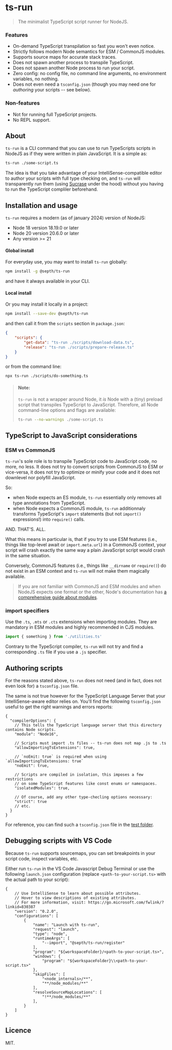 # ts-run
> The minimalist TypeScript script runner for NodeJS.

### Features
- On-demand TypeScript transpilation so fast you won't even notice.
- Strictly follows modern Node semantics for ESM / CommonJS modules.
- Supports source maps for accurate stack traces.
- Does not spawn another process to transpile TypeScript.
- Does not spawn another Node process to run your script.
- Zero config: no config file, no command line arguments, no environment variables, no nothing.
- Does not even need a `tsconfig.json` (though you may need one for *authoring* your scripts -- see below).

### Non-features
- Not for running full TypeScript projects.
- No REPL support.


## About
`ts-run` is a CLI command that you can use to run TypeScripts scripts in NodeJS as if they were written in plain JavaScript. It is a simple as:

```sh
ts-run ./some-script.ts
```

The idea is that you take advantage of your IntelliSense-compatible editor to author your scripts with full type checking on, and `ts-run` will transparently run them (using [Sucrase](https://github.com/alangpierce/sucrase) under the hood) without you having to run the TypeScript compliler beforehand.


## Installation and usage
`ts-run` requires a modern (as of january 2024) version of NodeJS:
- Node 18 version 18.19.0 or later
- Node 20 version 20.6.0 or later
- Any version >= 21

#### Global install
For everyday use, you may want to install `ts-run` globally:

```sh
npm install -g @septh/ts-run
```

and have it always available in your CLI.

#### Local install
Or you may install it locally in a project:

```sh
npm install --save-dev @septh/ts-run
```

and then call it from the `scripts` section in `package.json`:

```json
{
    "scripts": {
        "get-data": "ts-run ./scripts/download-data.ts",
        "release": "ts-run ./scripts/prepare-release.ts"
    }
}
```

or from the command line:

```sh
npx ts-run ./scripts/do-something.ts
```

> #### Note:
> `ts-run` is not a wrapper around Node, it *is* Node with a (tiny) preload script that transpiles TypeScript to JavaScript. Therefore, all Node command-line options and flags are available:
>
> ```sh
> ts-run --no-warnings ./some-script.ts
> ```


## TypeScript to JavaScript considerations

### ESM vs CommonJS
`ts-run`'s sole role is to transpile TypeScript code to JavaScript code, no more, no less. It does not try to convert scripts from CommonJS to ESM or vice-versa, it does not try to optimize or minify your code and it does not downlevel nor polyfill JavaScript.

So:
- when Node expects an ES module, `ts-run` essentially only removes all type annotations from TypeScript.
- when Node expects a CommonJS module, `ts-run` additionnaly transforms TypeScript's `import` statements (but not `import()` expressions!) into `require()` calls.

AND. THAT'S. ALL.

What this means in particular is, that if you try to use ESM features (i.e., things like top-level await or `import.meta.url`) in a CommonJS context, your script will crash exactly the same way a plain JavaScript script would crash in the same situation.

Conversely, CommonJS features (i.e., things like `__dirname` or `require()`) do not exist in an ESM context and `ts-run` will not make them magically available.

> If you are not familiar with CommonJS and ESM modules and when NodeJS expects one format or the other, Node's documentation has [a comprehensive guide about modules](https://nodejs.org/docs/latest-v20.x/api/esm.html).


### import specifiers
Use the `.ts`, `.mts` or `.cts` extensions when importing modules. They are mandatory in ESM modules and highly recommended in CJS modules.

```ts
import { something } from './utilities.ts'
```

Contrary to the TypeScript compiler, `ts-run` will not try and find a corresponding `.ts` file if you use a `.js` specifier.

## Authoring scripts
For the reasons stated above, `ts-run` does not need (and in fact, does not even look for) a `tsconfig.json` file.

The same is not true however for the TypeScript Language Server that your IntelliSense-aware editor relies on. You'll find the following `tsconfig.json` useful to get the right warnings and errors reports:

```jsonc
{
  "compilerOptions": {
    // This tells the TypeScript language server that this directory contains Node scripts.
    "module": "Node16",

    // Scripts must import .ts files -- ts-run does not map .js to .ts
    "allowImportingTsExtensions": true,

    // `noEmit: true` is required when using `allowImportingTsExtensions: true`
    "noEmit": true,

    // Scripts are compiled in isolation, this imposes a few restrictions
    // on some TypeScript features like const enums or namespaces.
    "isolatedModules": true,

    // Of course, add any other type-checling options necessary:
    "strict": true
    // etc.
  }
}
```
For reference, you can find such a `tsconfig.json` file in the [test folder](./test/tsconfig.json).

## Debugging scripts with VS Code

Because `ts-run` supports sourcemaps, you can set breakpoints in your script code, inspect variables, etc.

Either run `ts-run` in the VS Code Javascript Debug Terminal or use the following `launch.json` configuration (replace `<path-to-your-script.ts>` with the actual path to your script):

```jsonc
{
    // Use IntelliSense to learn about possible attributes.
    // Hover to view descriptions of existing attributes.
    // For more information, visit: https://go.microsoft.com/fwlink/?linkid=830387
    "version": "0.2.0",
    "configurations": [
        {
            "name": "Launch with ts-run",
            "request": "launch",
            "type": "node",
            "runtimeArgs": [
                "--import", "@septh/ts-run/register"
            ],
            "program": "${workspaceFolder}/<path-to-your-script.ts>",
            "windows": {
                "program": "${workspaceFolder}\\<path-to-your-script.ts>"
            },
            "skipFiles": [
                "<node_internals>/**",
                "**/node_modules/**"
            ],
            "resolveSourceMapLocations": [
                "!**/node_modules/**"
            ],
        }
    ]
}
```


## Licence
MIT.
